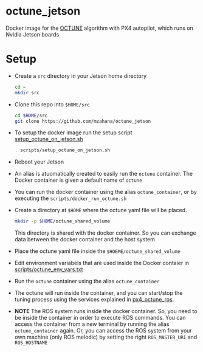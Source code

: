 # octune_jetson
Docker image for the [OCTUNE](https://github.com/mzahana/octune) algorithm with PX4 autopilot, which runs on Nvidia Jetson boards

# Setup
* Create a `src` directory in your Jetson home directory
  ```bash
  cd ~
  mkdir src
  ```
* Clone this repo into `$HOME/src`
  ```bash
  cd $HOME/src
  git clone https://github.com/mzahana/octune_jetson
  ```

* To setup the docker image run the setup script [setup_octune_on_jetson.sh](https://github.com/mzahana/octune_jetson/blob/main/scripts/setup_octune_on_jetson.sh)
  ```bash
  . scripts/setup_octune_on_jetson.sh
  ```
* Reboot your Jetson
* An alias is atuomatically created to easily run the `octune` container. The Docker container is given a default name of `octune`
* You can run the docker container using the alias `octune_container`, or by executing the `scripts/docker_run_octune.sh`
* Create a directory at `$HOME` where the octune yaml file will be placed.
  ```bash
  mkdir -p $HOME/octune_shared_volume
  ```
  This directory is shared with the docker container. So you can exchange data between the docker container and the host system
 * Place the octune yaml file inside the `$HOEME/octune_shared_volume`
* Edit environment variabels that are used inside the Docker contaier in [scripts/octune_env_vars.txt](https://github.com/mzahana/octune_jetson/blob/main/scripts/octune_env_vars.txt)
* Run the `octune` container using the alias `octune_container`
* The octune will run inside the container, and you can start/stop the tuning process using the services explained in [px4_octune_ros](https://github.com/mzahana/px4_octune_ros#test).
* **NOTE** The ROS system runs inside the docker container. So, you need to be inside the container in order to execute ROS commands. You can access the container from a new terminal by running the alias `octune_container` again. Or, you can access the ROS system from your own machine (only ROS melodic) by setting the right `ROS_MASTER_URI` and `ROS_HOSTNAME`
